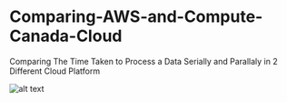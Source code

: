 # Comparing-AWS-and-Compute-Canada-Cloud
Comparing The Time Taken to Process a Data Serially and Parallaly in 2 Different Cloud Platform

![alt text](https://github.com/[minbavel]/[Comparing-AWS-and-Compute-Canada-Cloud]/blob/[branch]/image.jpg?raw=true)
